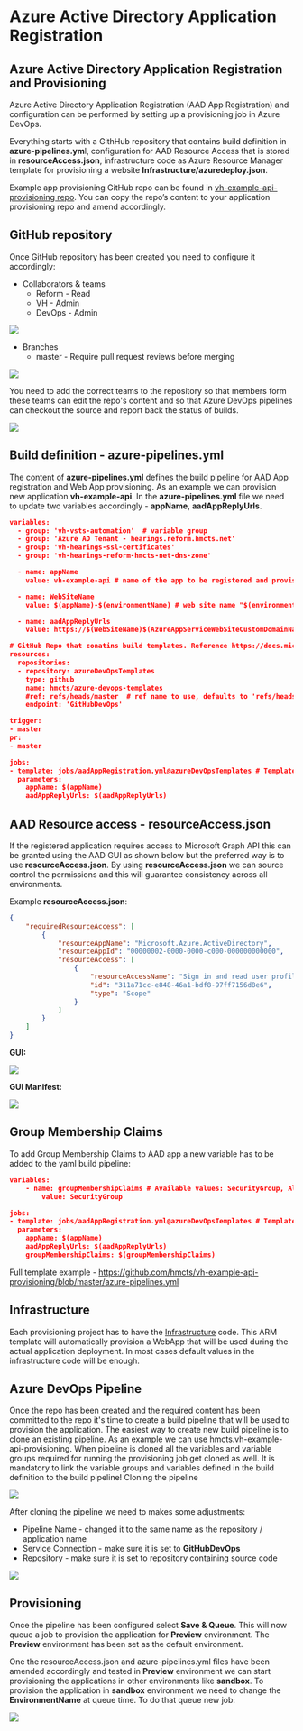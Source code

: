 <link href="../images/style.css" rel="stylesheet"></link>

# Azure Active Directory Application Registration

## Azure Active Directory Application Registration and Provisioning

Azure Active Directory Application Registration (AAD App Registration) and configuration can be performed by setting up a provisioning job in Azure DevOps.

Everything starts with a GithHub repository that contains build definition in **azure-pipelines.ym**l, configuration for AAD Resource Access that is stored in **resourceAccess.json**, infrastructure code as Azure Resource Manager template for provisioning a website **Infrastructure/azuredeploy.json**.

Example app provisioning GitHub repo can be found in [vh-example-api-provisioning repo](https://github.com/hmcts/vh-example-api-provisioning). You can copy the repo’s content to your application provisioning repo and amend accordingly.

## GitHub repository

Once GitHub repository has been created you need to configure it accordingly:

* Collaborators & teams
  * Reform - Read
  * VH - Admin
  * DevOps - Admin

![](../images/github_repo_permissions.png#thumbnail)

* Branches
  * master - Require pull request reviews before merging
  
![](../images/branch_policy.png#thumbnail)

You need to add the correct teams to the repository so that members form these teams can edit the repo's content and so that Azure DevOps pipelines can checkout the source and report back the status of builds.

![](../images/github_PR_reports.png#thumbnail)

## Build definition - azure-pipelines.yml

The content of **azure-pipelines.yml** defines the build pipeline for AAD App registration and Web App provisioning. As an example we can provision new application **vh-example-api**. In the **azure-pipelines.yml** file we need to update two variables accordingly - **appName**, **aadAppReplyUrls**.

```json
variables:
  - group: 'vh-vsts-automation'  # variable group
  - group: 'Azure AD Tenant - hearings.reform.hmcts.net'
  - group: 'vh-hearings-ssl-certificates'
  - group: 'vh-hearings-reform-hmcts-net-dns-zone'

  - name: appName 
    value: vh-example-api # name of the app to be registered and provisioned

  - name: WebSiteName
    value: $(appName)-$(environmentName) # web site name "$(environmentName)" is set during runtime from GUI. 

  - name: aadAppReplyUrls
    value: https://$(WebSiteName)$(AzureAppServiceWebSiteCustomDomainName)/ #CSV list of replay urls

# GitHub Repo that conatins build templates. Reference https://docs.microsoft.com/en-us/azure/devops/pipelines/process/templates?view=vsts#using-other-repositories
resources:
  repositories:
  - repository: azureDevOpsTemplates
    type: github
    name: hmcts/azure-devops-templates
    #ref: refs/heads/master  # ref name to use, defaults to 'refs/heads/master'
    endpoint: 'GitHubDevOps'

trigger:
- master
pr:
- master

jobs:
- template: jobs/aadAppRegistration.yml@azureDevOpsTemplates # Template reference
  parameters:
    appName: $(appName)
    aadAppReplyUrls: $(aadAppReplyUrls)

```

## AAD Resource access - resourceAccess.json

If the registered application requires access to Microsoft Graph API this can be granted using the AAD GUI as shown below but the preferred way is to use **resourceAccess.json**. By using **resourceAccess.json** we can source control the permissions and this will guarantee consistency across all environments.

Example **resourceAccess.json**:

```json
{
    "requiredResourceAccess": [
        {
            "resourceAppName": "Microsoft.Azure.ActiveDirectory",
            "resourceAppId": "00000002-0000-0000-c000-000000000000",
            "resourceAccess": [
                {
                    "resourceAccessName": "Sign in and read user profile",
                    "id": "311a71cc-e848-46a1-bdf8-97ff7156d8e6",
                    "type": "Scope"
                }
            ]
        }
    ]
}
```

**GUI:**

![](../images/resourceAccessGUI.png#thumbnail)

**GUI Manifest:**

![](../images/resourceAccessManifest.png#thumbnail)

## Group Membership Claims

To add Group Membership Claims to AAD app a new variable has to be added to the yaml build pipeline:

```json
variables:
    - name: groupMembershipClaims # Available values: SecurityGroup, All
        value: SecurityGroup
```

```json
jobs:
- template: jobs/aadAppRegistration.yml@azureDevOpsTemplates # Template reference
  parameters:
    appName: $(appName)
    aadAppReplyUrls: $(aadAppReplyUrls)
    groupMembershipClaims: $(groupMembershipClaims)
```

Full template example - https://github.com/hmcts/vh-example-api-provisioning/blob/master/azure-pipelines.yml

## Infrastructure

Each provisioning project has to have the [Infrastructure](https://github.com/hmcts/vh-example-api-provisioning/tree/master/Infrastructure) code. This ARM template will automatically provision a WebApp that will be used during the actual application deployment. In most cases default values in the infrastructure code will be enough.

## Azure DevOps Pipeline

Once the repo has been created and the required content has been committed to the repo it's time to create a build pipeline that will be used to provision the application. The easiest way to create new build pipeline is to clone an existing pipeline. As an example we can use hmcts.vh-example-api-provisioning. When pipeline is cloned all the variables and variable groups required for running the provisioning job get cloned as well. It is mandatory to link the variable groups and variables defined in the build definition to the build pipeline! 
Cloning the pipeline

![](../images/clonePipeline.png#thumbnail)

After cloning the pipeline we need to makes some adjustments:

* Pipeline Name - changed it to the same name as the repository / application name
* Service Connection - make sure it is set to **GitHubDevOps**
* Repository - make sure it is set to repository containing source code

![](../images/updateClonedPipeline.png#thumbnail)

## Provisioning

Once the pipeline has been configured select **Save & Queue**. This will now queue a job to provision the application for **Preview** environment. The **Preview** environment has been set as the default environment.

One the resourceAccess.json and azure-pipelines.yml files have been amended accordingly and tested in **Preview** environment we can start provisioning the applications in other environments like **sandbox**. To provision the application in **sandbox** environment we need to change the **EnvironmentName** at queue time. To do that queue new job:

![](../images/queueProvisioningJob.png#thumbnail)
